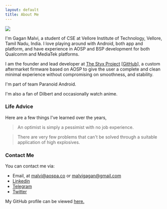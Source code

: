 ```yaml
---
layout: default
title: About Me
---
```


<img class="profile-picture" src="{{site.baseurl}}/{{site.profile-picture}}">

I'm Gagan Malvi, a student of CSE at Vellore Institute of Technology, Vellore, Tamil Nadu, India. I love playing around with Android, both app and platform, and have experience in AOSP and BSP development for both Qualcomm and MediaTek platforms. 

I am the founder and lead developer at [The Styx Project](https://styxproject.tk) [[GitHub](https://github.com/StyxProject)], a custom aftermarket firmware based on AOSP to give the user a complete and clean minimal experience without compromising on smoothness, and stability. 

I'm part of team Paranoid Android.

I'm also a fan of Dilbert and occasionally watch anime.

### Life Advice
Here are a few things I've learned over the years,
> An optimist is simply a pessimist with no job experience.

> There are very few problems that can't be solved through a suitable application of high explosives.

### Contact Me
You can contact me via: 
 - Email, at [malvi@aospa.co](mailto:malvi@aospa.co) or [malvigagan@gmail.com](mailto:malvigagan@gmail.com)
 - [Linkedin](https://www.linkedin.com/in/gaganmalvi/)
 - [Telegram](https://t.me/gaganmalvi)
 - [Twitter](https://twitter.com/gmlvi)

My GitHub profile can be viewed [here.](https://github.com/gaganmalvi)
